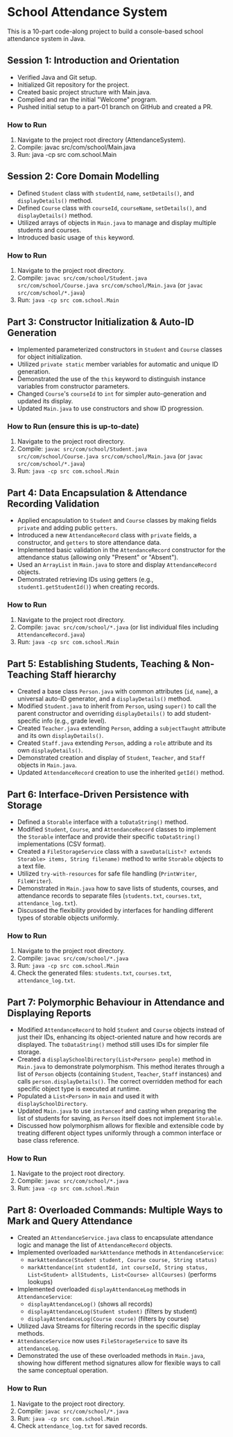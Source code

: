 # School Attendance System

This is a 10-part code-along project to build a console-based school attendance system in Java.

## Session 1: Introduction and Orientation

- Verified Java and Git setup.
- Initialized Git repository for the project.
- Created basic project structure with Main.java.
- Compiled and ran the initial "Welcome" program.
- Pushed initial setup to a part-01 branch on GitHub and created a PR.

### How to Run

1. Navigate to the project root directory (AttendanceSystem).
2. Compile: javac src/com/school/Main.java
3. Run: java -cp src com.school.Main

## Session 2: Core Domain Modelling

- Defined `Student` class with `studentId`, `name`, `setDetails()`, and `displayDetails()` method.
- Defined `Course` class with `courseId`, `courseName`, `setDetails()`, and `displayDetails()` method.
- Utilized arrays of objects in `Main.java` to manage and display multiple students and courses.
- Introduced basic usage of `this` keyword.

### How to Run

1. Navigate to the project root directory.
2. Compile: `javac src/com/school/Student.java src/com/school/Course.java src/com/school/Main.java` (or `javac src/com/school/*.java`)
3. Run: `java -cp src com.school.Main`

## Part 3: Constructor Initialization & Auto-ID Generation

- Implemented parameterized constructors in `Student` and `Course` classes for object initialization.
- Utilized `private static` member variables for automatic and unique ID generation.
- Demonstrated the use of the `this` keyword to distinguish instance variables from constructor parameters.
- Changed `Course`'s `courseId` to `int` for simpler auto-generation and updated its display.
- Updated `Main.java` to use constructors and show ID progression.

### How to Run (ensure this is up-to-date)

1. Navigate to the project root directory.
2. Compile: `javac src/com/school/Student.java src/com/school/Course.java src/com/school/Main.java` (or `javac src/com/school/*.java`)
3. Run: `java -cp src com.school.Main`

## Part 4: Data Encapsulation & Attendance Recording Validation

- Applied encapsulation to `Student` and `Course` classes by making fields `private` and adding public `getters`.
- Introduced a new `AttendanceRecord` class with `private` fields, a constructor, and `getters` to store attendance data.
- Implemented basic validation in the `AttendanceRecord` constructor for the attendance status (allowing only "Present" or "Absent").
- Used an `ArrayList` in `Main.java` to store and display `AttendanceRecord` objects.
- Demonstrated retrieving IDs using getters (e.g., `student1.getStudentId()`) when creating records.

### How to Run

1. Navigate to the project root directory.
2. Compile: `javac src/com/school/*.java` (or list individual files including `AttendanceRecord.java`)
3. Run: `java -cp src com.school.Main`

## Part 5: Establishing Students, Teaching & Non-Teaching Staff hierarchy

- Created a base class `Person.java` with common attributes (`id`, `name`), a universal auto-ID generator, and a `displayDetails()` method.
- Modified `Student.java` to inherit from `Person`, using `super()` to call the parent constructor and overriding `displayDetails()` to add student-specific info (e.g., grade level).
- Created `Teacher.java` extending `Person`, adding a `subjectTaught` attribute and its own `displayDetails()`.
- Created `Staff.java` extending `Person`, adding a `role` attribute and its own `displayDetails()`.
- Demonstrated creation and display of `Student`, `Teacher`, and `Staff` objects in `Main.java`.
- Updated `AttendanceRecord` creation to use the inherited `getId()` method.

## Part 6: Interface-Driven Persistence with Storage

- Defined a `Storable` interface with a `toDataString()` method.
- Modified `Student`, `Course`, and `AttendanceRecord` classes to implement the `Storable` interface and provide their specific `toDataString()` implementations (CSV format).
- Created a `FileStorageService` class with a `saveData(List<? extends Storable> items, String filename)` method to write `Storable` objects to a text file.
- Utilized `try-with-resources` for safe file handling (`PrintWriter`, `FileWriter`).
- Demonstrated in `Main.java` how to save lists of students, courses, and attendance records to separate files (`students.txt`, `courses.txt`, `attendance_log.txt`).
- Discussed the flexibility provided by interfaces for handling different types of storable objects uniformly.

### How to Run

1. Navigate to the project root directory.
2. Compile: `javac src/com/school/*.java`
3. Run: `java -cp src com.school.Main`
4. Check the generated files: `students.txt`, `courses.txt`, `attendance_log.txt`.

## Part 7: Polymorphic Behaviour in Attendance and Displaying Reports

- Modified `AttendanceRecord` to hold `Student` and `Course` objects instead of just their IDs, enhancing its object-oriented nature and how records are displayed. The `toDataString()` method still uses IDs for simpler file storage.
- Created a `displaySchoolDirectory(List<Person> people)` method in `Main.java` to demonstrate polymorphism. This method iterates through a list of `Person` objects (containing `Student`, `Teacher`, `Staff` instances) and calls `person.displayDetails()`. The correct overridden method for each specific object type is executed at runtime.
- Populated a `List<Person>` in `main` and used it with `displaySchoolDirectory`.
- Updated `Main.java` to use `instanceof` and casting when preparing the list of students for saving, as `Person` itself does not implement `Storable`.
- Discussed how polymorphism allows for flexible and extensible code by treating different object types uniformly through a common interface or base class reference.

### How to Run

1. Navigate to the project root directory.
2. Compile: `javac src/com/school/*.java`
3. Run: `java -cp src com.school.Main`

## Part 8: Overloaded Commands: Multiple Ways to Mark and Query Attendance
- Created an `AttendanceService.java` class to encapsulate attendance logic and manage the list of `AttendanceRecord` objects.
- Implemented overloaded `markAttendance` methods in `AttendanceService`:
    - `markAttendance(Student student, Course course, String status)`
    - `markAttendance(int studentId, int courseId, String status, List<Student> allStudents, List<Course> allCourses)` (performs lookups)
- Implemented overloaded `displayAttendanceLog` methods in `AttendanceService`:
    - `displayAttendanceLog()` (shows all records)
    - `displayAttendanceLog(Student student)` (filters by student)
    - `displayAttendanceLog(Course course)` (filters by course)
- Utilized Java Streams for filtering records in the specific display methods.
- `AttendanceService` now uses `FileStorageService` to save its `attendanceLog`.
- Demonstrated the use of these overloaded methods in `Main.java`, showing how different method signatures allow for flexible ways to call the same conceptual operation.

### How to Run
1. Navigate to the project root directory.
2. Compile: `javac src/com/school/*.java`
3. Run: `java -cp src com.school.Main`
4. Check `attendance_log.txt` for saved records.